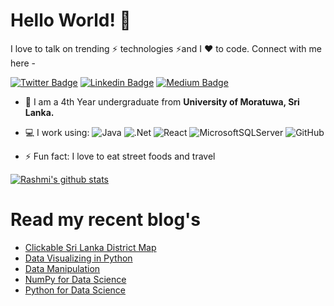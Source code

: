 # Hello World! 👋

I love to talk on trending ⚡ technologies ⚡and I ❤️ to code. Connect with me here -

[![Twitter Badge](https://img.shields.io/badge/-RDuleesha-blue?style=plastic&logo=Twitter&logoColor=white&link=https://twitter.com/RDuleesha/)](https://twitter.com/RDuleesha/)
[![Linkedin Badge](https://img.shields.io/badge/-rashmi-blue?style=plastic&logo=Linkedin&logoColor=white&link=https://www.linkedin.com/in/rashmi-duleesha-92997b197)](https://www.linkedin.com/in/rashmi-duleesha-92997b197/)
[![Medium Badge](https://img.shields.io/badge/-@rashmildp-black?style=plastic&labelColor=000000&logo=Medium&link=https://medium.com/@rashmildp)](https://medium.com/@rashmildp)

- 🏢 I am a 4th Year undergraduate from **University of Moratuwa, Sri Lanka.**

- 💻 I work using:
  ![Java](https://img.shields.io/badge/java-%23ED8B00.svg?style=for-the-badge&logo=java&logoColor=white)
  ![.Net](https://img.shields.io/badge/.NET-5C2D91?style=for-the-badge&logo=.net&logoColor=white)
  ![React](https://img.shields.io/badge/-React-3b2e5a?style=plastic&logo=react)
  ![MicrosoftSQLServer](https://img.shields.io/badge/Microsoft%20SQL%20Sever-CC2927?style=for-the-badge&logo=microsoft%20sql%20server&logoColor=white)
  ![GitHub](https://img.shields.io/badge/-GitHub-181717?style=plastic&logo=github)


- ⚡️ Fun fact: I love to eat street foods and travel

[![Rashmi's github stats](https://github-readme-stats.vercel.app/api?username=rashmildp&theme=radical&show_icons=true)](https://github.com/rashmildp)


# Read my recent blog's

- [Clickable Sri Lanka District Map](https://medium.com/linkit-intecs/clickable-sri-lanka-district-map-8d966fc3a135)
- [Data Visualizing in Python](https://medium.com/linkit-intecs/data-visualizing-in-python-249016feac11)
- [Data Manipulation](https://medium.com/linkit-intecs/data-manipulation-745fa0fac48a)
- [NumPy for Data Science](https://medium.com/linkit-intecs/numpy-for-data-science-3d3a29208e34)
- [Python for Data Science](https://medium.com/linkit-intecs/python-for-data-science-b2a9340f3d01)
